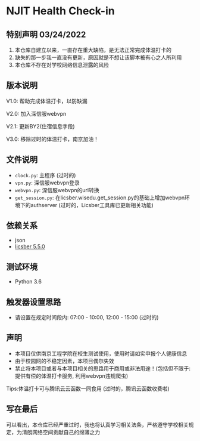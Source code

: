 # NJIT Health Check-in

## 特别声明 03/24/2022
1. 本仓库自建立以来，一直存在重大缺陷，是无法正常完成体温打卡的
2. 缺失的那一步我一直没有更新，原因就是不想让该脚本被有心之人所利用
3. 本仓库不存在对学校网络信息泄露的风险

## 版本说明
V1.0: 帮助完成体温打卡，以防缺漏

V2.0: 加入深信服webvpn

V2.1: 更新BY2(住宿信息字段)

V3.0: 移除过时的体温打卡，南京加油！

## 文件说明
* `clock.py`: 主程序 (过时的)
* `vpn.py`: 深信服webvpn登录
* `webvpn.py`: 深信服webvpn的url转换
* `get_session.py`: 在licsber.wisedu.get_session.py的基础上增加webvpn环境下的authserver (过时的，Licsber工具库已更新相关功能)

## 依赖关系
* json
* [licsber 5.5.0](https://github.com/Licsber/licsber-pypi)


## 测试环境
* Python 3.6

## 触发器设置思路
* 请设置在规定时间段内: 07:00 - 10:00, 12:00 - 15:00 (过时的)

## 声明
* 本项目仅供南京工程学院在校生测试使用，使用时请如实申报个人健康信息
* 由于校园网的不稳定因素，本项目偶尔失效
* 禁止将本项目或者与本项目相关的思路用于商用或非法用途！(包括但不限于: 提供有偿的体温打卡服务, 利用webvpn违规爬虫)

Tips:体温打卡可与腾讯云云函数一同食用 (过时的，腾讯云函数收费啦)

## 写在最后
可以看出，本仓库已经严重过时，我也将认真学习相关法条，严格遵守学校相关规定，为清朗网络空间贡献自己的绵薄之力

